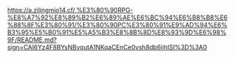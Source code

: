 https://a.zilingmio14.cf/,%E3%80%90RPG-%E8%A7%92%E8%89%B2%E6%89%AE%E6%BC%94%E6%B8%B8%E6%88%8F%E3%80%91/%E3%80%90PC%E3%80%91%E9%AD%94%E6%B3%95%E5%B0%91%E5%A5%B3%E8%8B%8D%E8%93%9D%E6%98%9F/README.md?sign=CAI6Yz4F8BYsNBvqutA1NKqaCEnCe0vsh8db6ijhISI%3D%3A0